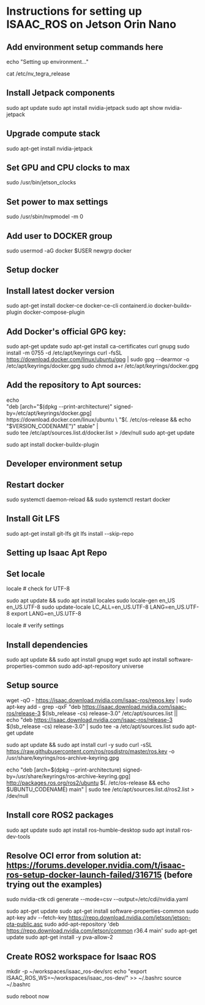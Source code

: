 # Instructions for setting up ISAAC_ROS on Jetson Orin Nano

## Add environment setup commands here
echo "Setting up environment..."

cat /etc/nv_tegra_release

## Install Jetpack components
sudo apt update
sudo apt install nvidia-jetpack
sudo apt show nvidia-jetpack

## Upgrade compute stack
sudo apt-get install nvidia-jetpack

## Set GPU and CPU clocks to max
sudo /usr/bin/jetson_clocks

## Set power to max settings
sudo /usr/sbin/nvpmodel -m 0

## Add user to DOCKER group
sudo usermod -aG docker $USER
newgrp docker

## Setup docker

## Install latest docker version
sudo apt-get install docker-ce docker-ce-cli containerd.io docker-buildx-plugin docker-compose-plugin

## Add Docker's official GPG key:
sudo apt-get update
sudo apt-get install ca-certificates curl gnupg
sudo install -m 0755 -d /etc/apt/keyrings
curl -fsSL https://download.docker.com/linux/ubuntu/gpg | sudo gpg --dearmor -o /etc/apt/keyrings/docker.gpg
sudo chmod a+r /etc/apt/keyrings/docker.gpg

## Add the repository to Apt sources:
echo \
"deb [arch="$(dpkg --print-architecture)" signed-by=/etc/apt/keyrings/docker.gpg] https://download.docker.com/linux/ubuntu \
"$(. /etc/os-release && echo "$VERSION_CODENAME")" stable" | \
sudo tee /etc/apt/sources.list.d/docker.list > /dev/null
sudo apt-get update

sudo apt install docker-buildx-plugin

## Developer environment setup

## Restart docker
sudo systemctl daemon-reload && sudo systemctl restart docker

## Install Git LFS
sudo apt-get install git-lfs
git lfs install --skip-repo

## Setting up Isaac Apt Repo

## Set locale
locale  # check for UTF-8

sudo apt update && sudo apt install locales
sudo locale-gen en_US en_US.UTF-8
sudo update-locale LC_ALL=en_US.UTF-8 LANG=en_US.UTF-8
export LANG=en_US.UTF-8

locale  # verify settings

## Install dependencies
sudo apt update && sudo apt install gnupg wget
sudo apt install software-properties-common
sudo add-apt-repository universe

## Setup source
wget -qO - https://isaac.download.nvidia.com/isaac-ros/repos.key | sudo apt-key add -
grep -qxF "deb https://isaac.download.nvidia.com/isaac-ros/release-3 $(lsb_release -cs) release-3.0" /etc/apt/sources.list || \
echo "deb https://isaac.download.nvidia.com/isaac-ros/release-3 $(lsb_release -cs) release-3.0" | sudo tee -a /etc/apt/sources.list
sudo apt-get update

sudo apt update && sudo apt install curl -y
sudo curl -sSL https://raw.githubusercontent.com/ros/rosdistro/master/ros.key -o /usr/share/keyrings/ros-archive-keyring.gpg

echo "deb [arch=$(dpkg --print-architecture) signed-by=/usr/share/keyrings/ros-archive-keyring.gpg] http://packages.ros.org/ros2/ubuntu $(. /etc/os-release && echo $UBUNTU_CODENAME) main" | sudo tee /etc/apt/sources.list.d/ros2.list > /dev/null

## Install core ROS2 packages
sudo apt update
sudo apt install ros-humble-desktop
sudo apt install ros-dev-tools

## Resolve OCI error from solution at: https://forums.developer.nvidia.com/t/isaac-ros-setup-docker-launch-failed/316715 (before trying out the examples)
sudo nvidia-ctk cdi generate --mode=csv --output=/etc/cdi/nvidia.yaml

sudo apt-get update
sudo apt-get install software-properties-common
sudo apt-key adv --fetch-key https://repo.download.nvidia.com/jetson/jetson-ota-public.asc
sudo add-apt-repository 'deb https://repo.download.nvidia.com/jetson/common r36.4 main'
sudo apt-get update
sudo apt-get install -y pva-allow-2

## Create ROS2 workspace for Isaac ROS
mkdir -p  ~/workspaces/isaac_ros-dev/src
echo "export ISAAC_ROS_WS=~/workspaces/isaac_ros-dev/" >> ~/.bashrc
source ~/.bashrc

sudo reboot now